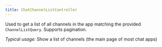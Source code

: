 ```yaml
---
title: ChatChannelListController
---
```


Used to get a list of all channels in the app matching the provided `ChannelListQuery`. Supports pagination.

*Typical usage:* Show a list of channels (the main page of most chat apps)